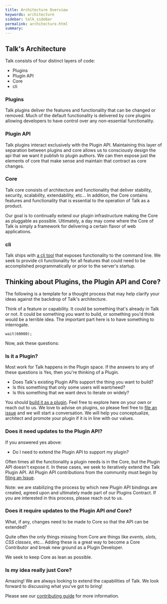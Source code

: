 ```yaml
---
title: Architecture Overview
keywords: architecture
sidebar: talk_sidebar
permalink: architecture.html
summary:
---
```


## Talk's Architecture

Talk consists of four distinct layers of code:

* Plugins
* Plugin API
* Core
* cli

### Plugins

Talk plugins deliver the features and functionality that can be changed or removed. Much of the default functionality is delivered by core plugins allowing developers to have control over any non-essential functionality. 

### Plugin API

Talk plugins interact exclusively with the Plugin API. Maintaining this layer of separation between plugins and core allows us to consciously design the api that we want it publish to plugin authors. We can then expose just the elements of core that make sense and maintain that contract as core changes.

### Core

Talk core consists of architecture and functionality that deliver stability, security, scalability, extendability, etc... In addition, the Core contains features and functionality that is essential to the operation of Talk as a product.

Our goal is to continually extend our plugin infrastructure making the Core as pluggable as possible. Ultimately, a day may come where the Core of Talk is simply a framework for delivering a certain flavor of web applications.

### cli

Talk ships with [a cli tool](architecture-cli.html) that exposes functionality to the command line. We seek to provide cli functionality for all features that could need to be accomplished programmatically or prior to the server's startup.

## Thinking about Plugins, the Plugin API and Core?

The following is a template for a thought process that may help clarify your ideas against the backdrop of Talk's architecture.

Think of a feature or capability. It could be something that's already in Talk or not. It could be something you want to build, or something you'd think would be a terrible idea. The important part here is to have something to interrogate.

```
wait(60000);
```

Now, ask these questions:

### Is it a Plugin?

Most work for Talk happens in the Plugin space. If the answers to any of these questions is Yes, then you're thinking of a Plugin.

* Does Talk's existing Plugin APIs support the thing you want to build?
* Is this something that only some users will want/need?
* Is this something that we want devs to iterate on widely?

You should [build it as a plugin](plugins-quickstart.html). Feel free to explore here on your own or reach out to us. We love to advise on plugins, so please feel free to [file an issue](https://github.com/coralproject/talk/blob/master/CONTRIBUTING.md) and we will start a conversation. We will help you conceptualize, architect and promote your plugin if it is in line with our values.

### Does it need updates to the Plugin API?

If you answered yes above:

* Do I need to extend the Plugin API to support my plugin?

Often times all the functionality a plugin needs is in the Core, but the Plugin API doesn't expose it. In these cases, we seek to iteratively extend the Talk Plugin API. All Plugin API contributions from the community must begin by [filing an Issue](https://github.com/coralproject/talk/blob/master/CONTRIBUTING.md).

Note: we are stabilizing the process by which new Plugin API bindings are created, agreed upon and ultimately made part of our Plugins Contract. If you are interested in this process, please reach out to us.

### Does it require updates to the Plugin API _and_ Core?

What, if any, changes need to be made to Core so that the API can be extended?

Quite often the only things missing from Core are things like _events_, _slots_, _CSS classes_, etc... Adding these is a great way to become a Core Contributor and break new ground as a Plugin Developer.

We seek to keep Core as lean as possible.

### Is my idea really just Core?

Amazing! We are always looking to extend the capabilities of Talk. We look forward to discussing what you've got to bring!

Please see our [contributing guide](](https://github.com/coralproject/talk/blob/master/CONTRIBUTING.md)) for more information.
